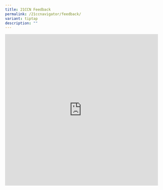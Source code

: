 ```yaml
---
title: 21CCN Feedback
permalink: /21ccnavigator/feedback/
variant: tiptap
description: ""
---
```

<div class="iframe-wrapper">
<iframe style="width: 100%; height: 500px" allowfullscreen="true" frameborder="0" src="https://form.gov.sg/66f11df159b2553e91ddedc2"></iframe>
</div>
<p></p>